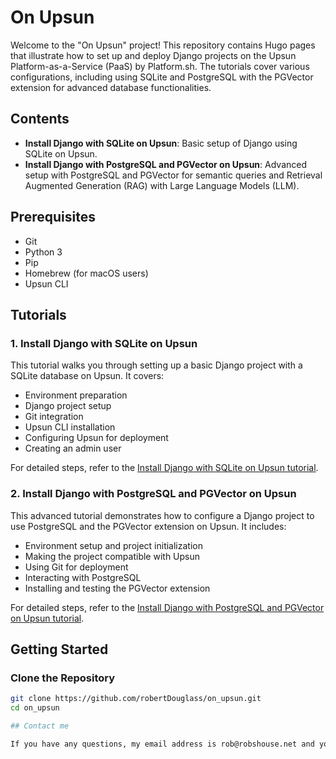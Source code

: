 # On Upsun

Welcome to the "On Upsun" project! This repository contains Hugo pages that illustrate how to set up and deploy Django projects on the Upsun Platform-as-a-Service (PaaS) by Platform.sh. The tutorials cover various configurations, including using SQLite and PostgreSQL with the PGVector extension for advanced database functionalities.

## Contents

- **Install Django with SQLite on Upsun**: Basic setup of Django using SQLite on Upsun.
- **Install Django with PostgreSQL and PGVector on Upsun**: Advanced setup with PostgreSQL and PGVector for semantic queries and Retrieval Augmented Generation (RAG) with Large Language Models (LLM).

## Prerequisites

- Git
- Python 3
- Pip
- Homebrew (for macOS users)
- Upsun CLI

## Tutorials

### 1. Install Django with SQLite on Upsun

This tutorial walks you through setting up a basic Django project with a SQLite database on Upsun. It covers:
- Environment preparation
- Django project setup
- Git integration
- Upsun CLI installation
- Configuring Upsun for deployment
- Creating an admin user

For detailed steps, refer to the [Install Django with SQLite on Upsun tutorial](https://robertdouglass.github.io/on_upsun/posts/install-django-sqlite-upsun/).

### 2. Install Django with PostgreSQL and PGVector on Upsun

This advanced tutorial demonstrates how to configure a Django project to use PostgreSQL and the PGVector extension on Upsun. It includes:
- Environment setup and project initialization
- Making the project compatible with Upsun
- Using Git for deployment
- Interacting with PostgreSQL
- Installing and testing the PGVector extension

For detailed steps, refer to the [Install Django with PostgreSQL and PGVector on Upsun tutorial](https://robertdouglass.github.io/on_upsun/posts/install-django-postgresql-pgvector-upsun/).

## Getting Started

### Clone the Repository

```bash
git clone https://github.com/robertDouglass/on_upsun.git
cd on_upsun

## Contact me

If you have any questions, my email address is rob@robshouse.net and you can [find me on LinkedIn](https://www.linkedin.com/in/roberttdouglass/). There is also an [Upsun Discord forum](https://discord.gg/PkMc2pVCDV) where I hang out, and you're welcome to find me there.